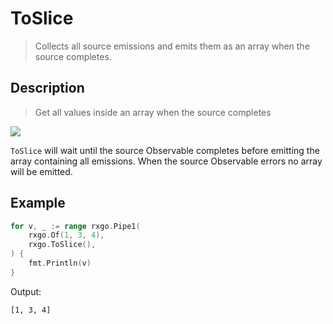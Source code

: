 # ToSlice

> Collects all source emissions and emits them as an array when the source completes.

## Description

> Get all values inside an array when the source completes

![](https://rxjs.dev/assets/images/marble-diagrams/toArray.png)

`ToSlice` will wait until the source Observable completes before emitting the array containing all emissions. When the source Observable errors no array will be emitted.

## Example

```go
for v, _ := range rxgo.Pipe1(
    rxgo.Of(1, 3, 4),
    rxgo.ToSlice(),
) {
    fmt.Println(v)
}
```

Output:

```
[1, 3, 4]
```